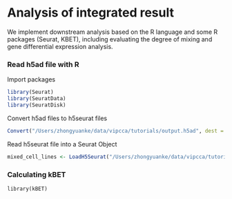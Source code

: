 # Analysis of integrated result

We implement downstream analysis based on the R language and some R packages (Seurat, KBET), including evaluating the degree of mixing and gene differential expression analysis.

### Read h5ad file with R

Import packages

```R
library(Seurat)
library(SeuratData)
library(SeuratDisk)
```

Convert h5ad files to h5seurat files

```R
Convert("/Users/zhongyuanke/data/vipcca/tutorials/output.h5ad", dest = "h5seurat", overwrite = TRUE)
```

Read h5seurat file into a Seurat Object

```R
mixed_cell_lines <- LoadH5Seurat("/Users/zhongyuanke/data/vipcca/tutorials/output.h5seurat")
```



### Calculating kBET 

```
library(kBET)

```

